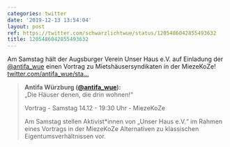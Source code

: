 ```yaml
---
categories: twitter
date: '2019-12-13 13:54:04'
layout: post
ref: https://twitter.com/schwarzlichtwue/status/1205486042855493632
title: 1205486042855493632
---
```

Am Samstag hält der Augsburger Verein Unser Haus e.V. auf Einladung der [@antifa_wue](https://twitter.com/antifa_wue) einen Vortrag zu Mietshäusersyndikaten in der MiezeKoZe! [twitter.com/antifa_wue/sta…](https://twitter.com/antifa_wue/status/1205480049941585920) 
> <b>Antifa Würzburg ([@antifa_wue](https://twitter.com/antifa_wue)):</b>  
>„Die Häuser denen, die drin wohnen!“  
>  
>Vortrag - Samstag 14.12 - 19:30 Uhr - MiezeKoZe  
>  
>  
>  
>Am Samstag stellen Aktivist\*innen von „Unser Haus e.V.“ im Rahmen eines Vortrags in der MiezeKoZe Alternativen zu klassischen Eigentumsverhältnissen vor.   

